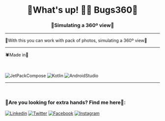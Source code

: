 
<h1 align="center">🐝What's up! 🐱‍👤 Bugs360🦟</h1>
<h3 align="center">🐞Simulating a 360º view🐛</h3>

*************

🦗With this you can work with pack of photos, simulating a 360º view🦂

*************

🕷Made in🦋

<br>

![JetPackCompose](https://img.shields.io/badge/JetPackCompose-0095D5?style=for-the-badge&logo=kotlin&logoColor=white&labelColor=101010)
![Kotlin](https://img.shields.io/badge/Kotlin-0095D5?style=for-the-badge&logo=kotlin&logoColor=white&labelColor=101010)
![AndroidStudio](https://img.shields.io/badge/AndroidStudio-3DDC84?style=for-the-badge&logo=androidstudio&logoColor=white&labelColor=101010)

*************

<br>
 
### 🐜Are you looking for extra hands? Find me here🐜:

[![Linkedin](https://img.shields.io/badge/-LinkedIn-0A66C2?style=flat&logo=Linkedin&logoColor=white)](https://www.linkedin.com/company/inmersoft/)
[![Twitter](https://img.shields.io/badge/Twitter-#1DA1F2?style=flat&logo=dev.to&logoColor=white)](https://twitter.com/Inmersoft_)
[![Facebook](https://img.shields.io/badge/Facebook-1877F2?style=flat&logo=facebook&logoColor=white)](https://www.facebook.com/inmersoftstudio)
[![Instagram](https://img.shields.io/badge/Instagram-E4405F?style=flat&logo=instagram&logoColor=white)](https://www.instagram.com/inmersoft/)
